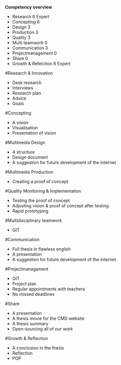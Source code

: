 **Competency overview**

* Research							6 Expert
* Concepting 					6
* Design								3
* Production						3
* Quality							3
* Multi teamwork			0
* Communication				3
* Projectmanagement 	0	
* Share								0
* Growth & Refelction		6 Expert


#Research & Innovation
* Desk research
* Interviews
* Research plan
* Advice
* Goals


#Concepting
* A vision
* Visualisation
* Presentation of vision


#Multimedia Design
* A structure
* Design document
* A suggestion for future development of the internet


#Multimedia Production
* Creating a proof of concept


#Quality Monitoring & Implementation
* Testing the proof of concept
* Adjusting vision & proof of concept after testing
* Rapid prototyping


#Multidisciplinary teamwork
* GIT


#Communication
* Full thesis in flawless english
* A presentation
* A suggestion for future development of the internet


#Projectmanagament
* GIT
* Project plan
* Regular appointments with teachers
* No missed deadlines


#Share
* A presentation
* A thesis movie for the CMD website
* A thesis summary
* Open-sourcing all of our work


#Growth & Reflection
* A conclusion in the thesis
* Reflection
* POP